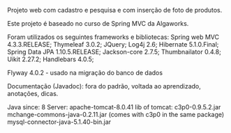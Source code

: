 Projeto web com cadastro e pesquisa e com inserção de foto de produtos.

Este projeto é baseado no curso de Spring MVC da Algaworks.

Foram utilizados os seguintes frameworks e bibliotecas:
Spring web MVC 4.3.3.RELEASE;
Thymeleaf 3.0.2;
JQuery;
Log4j 2.6;
Hibernate 5.1.0.Final;
Spring Data JPA 1.10.5.RELEASE;
Jackson-core 2.7.5;
Thumbnailator 0.4.8;
Uikit 2.27.2;
Handlebars 4.0.5;

Flyway 4.0.2 - usado na migração do banco de dados

Documentação (Javadoc): fora do padrão, voltada ao aprendizado, anotações, dicas.

Java since: 8
Server: apache-tomcat-8.0.41
lib of tomcat:	c3p0-0.9.5.2.jar
		mchange-commons-java-0.2.11.jar (comes with c3p0 in the same package)
		mysql-connector-java-5.1.40-bin.jar
